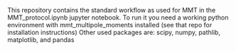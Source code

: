 This repository contains the standard workflow as used for MMT in the MMT_protocol.ipynb jupyter notebook. To run it you need a working python environment with mmt_multipole_moments installed (see that repo for installation instructions)
Other used packages are: scipy, numpy, pathlib, matplotlib, and pandas
